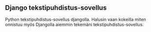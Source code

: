 
## Django tekstipuhdistus-sovellus

Python tekstipuhdistus-sovellus djangolla. Halusin vaan kokeilla miten onnistuu myös Djangolla aiemmin tekemäni tekstipuhdistus-sovellus.
